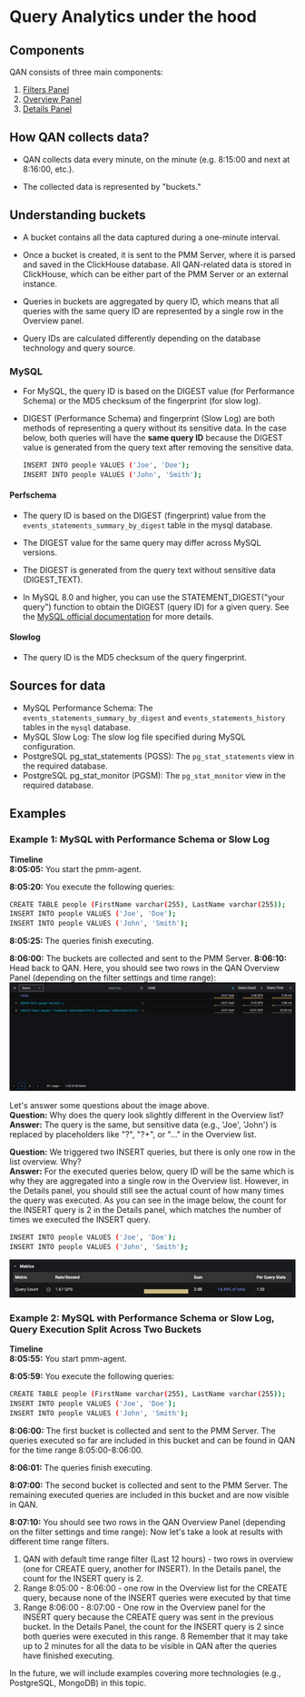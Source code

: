 # Query Analytics under the hood

## Components
QAN consists of three main components:

1. [Filters Panel](../get-started/./query-analytics.md#filters-panel)
2. [Overview Panel](../get-started./query-analytics.md#overview-panel)
3. [Details Panel](../get-started./query-analytics.md#details-panel)

## How QAN collects data?
- QAN collects data every minute, on the minute (e.g. 8:15:00 and next at 8:16:00, etc.).

- The collected data is represented by "buckets."

## Understanding buckets
- A bucket contains all the data captured during a one-minute interval.

- Once a bucket is created, it is sent to the PMM Server, where it is parsed and saved in the ClickHouse database. All QAN-related data is stored in ClickHouse, which can be either part of the PMM Server or an external instance.

- Queries in buckets are aggregated by query ID, which means that all queries with the same query ID are represented by a single row in the Overview panel.
- Query IDs are calculated differently depending on the database technology and query source.

### **MySQL**   
- For MySQL, the query ID is based on the DIGEST value (for Performance Schema) or the MD5 checksum of the fingerprint (for slow log).

- DIGEST (Performance Schema) and fingerprint (Slow Log) are both methods of representing a query without its sensitive data. In the case below, both queries will have the **same query ID** because the DIGEST value is generated from the query text after removing the sensitive data.
    ```sh
    INSERT INTO people VALUES ('Joe', 'Doe'); 
    INSERT INTO people VALUES ('John', 'Smith'); 
    ``` 
#### Perfschema

- The query ID is based on the DIGEST (fingerprint) value from the `events_statements_summary_by_digest` table in the mysql database.

- The DIGEST value for the same query may differ across MySQL versions. 
- The DIGEST is generated from the query text without sensitive data (DIGEST_TEXT).
- In MySQL 8.0 and higher, you can use the STATEMENT_DIGEST("your query") function to obtain the DIGEST (query ID) for a given query. See the [MySQL official documentation](https://dev.mysql.com/doc/refman/8.0/en/encryption-functions.html#function_statement-digest) for more details.
#### Slowlog

- The query ID is the MD5 checksum of the query fingerprint.

## Sources for data

- MySQL Performance Schema: The `events_statements_summary_by_digest` and `events_statements_history` tables in the `mysql` database.
- MySQL Slow Log: The slow log file specified during MySQL configuration.
- PostgreSQL pg_stat_statements (PGSS): The `pg_stat_statements` view in the required database.
- PostgreSQL pg_stat_monitor (PGSM): The `pg_stat_monitor` view in the required database.

## Examples
### Example 1: MySQL with Performance Schema or Slow Log

**Timeline**   
**8:05:05:** You start the pmm-agent.

**8:05:20:** You execute the following queries:
```sh 
CREATE TABLE people (FirstName varchar(255), LastName varchar(255));
INSERT INTO people VALUES ('Joe', 'Doe');
INSERT INTO people VALUES ('John', 'Smith');
```
**8:05:25:** The queries finish executing.

**8:06:00:** The buckets are collected and sent to the PMM Server. 
**8:06:10:** Head back to QAN. Here, you should see two rows in the QAN Overview Panel (depending on the filter settings and time range):
![QAN MySQL Example 1 List Overview](../_images/PMM_Query_Analytics_Example1_Overview.png) 

Let's answer some questions about the image above.   
**Question:** Why does the query look slightly different in the Overview list?  
**Answer:** The query is the same, but sensitive data (e.g., 'Joe', 'John') is replaced by placeholders like "?", "?+", or "..." in the Overview list.

**Question:** We triggered two INSERT queries, but there is only one row in the list overview. Why?  
**Answer:** For the executed queries below, query ID will be the same which is why they are aggregated into a single row in the Overview list. However, in the Details panel, you should still see the actual count of how many times the query was executed. As you can see in the image below, the count for the INSERT query is 2 in the Details panel, which matches the number of times we executed the INSERT query.

```sh 
INSERT INTO people VALUES ('Joe', 'Doe');
INSERT INTO people VALUES ('John', 'Smith');
``` 
![QAN MySQL Example 1 Details](../_images/PMM_Query_Analytics_Example1_Details.png)  
### Example 2: MySQL with Performance Schema or Slow Log, Query Execution Split Across Two Buckets
**Timeline**   
**8:05:55:** You start pmm-agent. 

**8:05:59:** You execute the following queries: 
```sh
CREATE TABLE people (FirstName varchar(255), LastName varchar(255));
INSERT INTO people VALUES ('Joe', 'Doe');
INSERT INTO people VALUES ('John', 'Smith'); 
``` 
**8:06:00:** The first bucket is collected and sent to the PMM Server. The queries executed so far are included in this bucket and can be found in QAN for the time range 8:05:00-8:06:00.

**8:06:01:** The queries finish executing.

**8:07:00:** The second bucket is collected and sent to the PMM Server. The remaining executed queries are included in this bucket and are now visible in QAN.

**8:07:10:** You should see two rows in the QAN Overview Panel (depending on the filter settings and time range):
Now let's take a look at results with different time range filters.

1. QAN with default time range filter (Last 12 hours) - two rows in overview (one for CREATE query, another for INSERT). In the Details panel, the count for the INSERT query is 2.
2. Range 8:05:00 - 8:06:00 - one row in the Overview list for the CREATE query, because none of the INSERT queries were executed by that time
3. Range 8:06:00 - 8:07:00 - One row in the Overview panel for the INSERT query because the CREATE query was sent in the previous bucket.
In the Details Panel, the count for the INSERT query is 2 since both queries were executed in this range.
ß
Remember that it may take up to 2 minutes for all the data to be visible in QAN after the queries have finished executing.

In the future, we will include examples covering more technologies (e.g., PostgreSQL, MongoDB) in this topic.